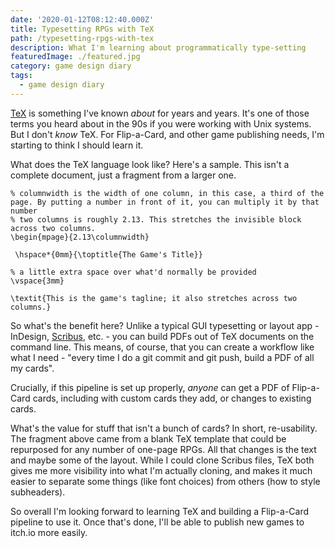 ```yaml
---
date: '2020-01-12T08:12:40.000Z'
title: Typesetting RPGs with TeX
path: /typesetting-rpgs-with-tex
description: What I'm learning about programmatically type-setting
featuredImage: ./featured.jpg
category: game design diary
tags:
  - game design diary
---
```

    


[TeX](https://www.tug.org/begin.html) is something I've known _about_ for years and years. It's one of those terms you heard about in the 90s if you were working with Unix systems. But I don't _know_ TeX. For Flip-a-Card, and other game publishing needs, I'm starting to think I should learn it.

What does the TeX language look like? Here's a sample. This isn't a complete document, just a fragment from a larger one.

```
% columnwidth is the width of one column, in this case, a third of the page. By putting a number in front of it, you can multiply it by that number 
% two columns is roughly 2.13. This stretches the invisible block across two columns.
\begin{mpage}{2.13\columnwidth}

 \hspace*{0mm}{\toptitle{The Game's Title}}

% a little extra space over what'd normally be provided
\vspace{3mm}

\textit{This is the game's tagline; it also stretches across two columns.}
```

So what's the benefit here? Unlike a typical GUI typesetting or layout app - InDesign, [Scribus](https://www.scribus.net/), etc. - you can build PDFs out of TeX documents on the command line. This means, of course, that you can create a workflow like what I need - "every time I do a git commit and git push, build a PDF of all my cards".

Crucially, if this pipeline is set up properly, _anyone_ can get a PDF of Flip-a-Card cards, including with custom cards they add, or changes to existing cards.

What's the value for stuff that isn't a bunch of cards? In short, re-usability. The fragment above came from a blank TeX template that could be repurposed for any number of one-page RPGs. All that changes is the text and maybe some of the layout. While I could clone Scribus files, TeX both gives me more visibility into what I'm actually cloning, and makes it much easier to separate some things (like font choices) from others (how to style subheaders).

So overall I'm looking forward to learning TeX and building a Flip-a-Card pipeline to use it. Once that's done, I'll be able to publish new games to itch.io more easily.


    